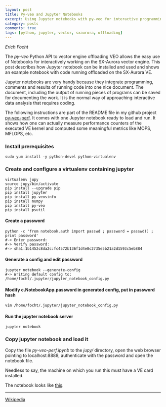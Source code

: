 ```yaml
---
layout: post
title: Py-veo and Jupyter Notebooks
excerpt: Using Jupyter notebooks with py-veo for interactive programming of the SX-Aurora VE.
category: posts
comments: true
tags: [python, jupyter, vector, sxaurora, offloading]
---
```


*Erich Focht*

The *py-veo* Python API to vector engine offloading VEO allows the easy
use of Notebooks for interactively working on the SX-Aurora vector
engine. This post describes how Jupyter notebook can be installed and
used and shows an example notebook with code running offloaded on the
SX-Aurora VE.

Jupyter notebooks are very handy because they integrate programming,
comments and results of running code into one nice document. The
document, including the output of running pieces of programs can be
saved for documenting the work. It is the normal way of approaching
interactive data analysis that requires coding.

The following instructions are part of the README file in my github
project [py-veo-perf](https://github.com/efocht/py-veo-perf). It comes
with one Jupyter notebook ready to load and run. It shows how one can
actually measure performance counters of the executed VE kernel and
computed some meaningful metrics like MOPS, MFLOPS, etc.

### Install prerequisites

```
sudo yum install -y python-devel python-virtualenv
```

### Create and configure a virtualenv containing jupyter 

```
virtualenv jupy
source jupy/bin/activate
pip install --upgrade pip
pip install jupyter
pip install py-veosinfo
pip install numpy
pip install py-veo
pip install psutil
```

#### Create a password
```
python -c 'from notebook.auth import passwd ; password = passwd() ; print password'
#-> Enter password: 
#-> Verify password: 
#-> sha1:1b1452c8da2c:fc4572b136f1d4e0c2735e5b21a2d1593c5eb884
```


#### Generate a config and edit password
```
jupyter notebook --generate-config
#-> Writing default config to: /home/focht/.jupyter/jupyter_notebook_config.py
```

#### Modify c.NotebookApp.password in generated config, put in password hash
```
vim /home/focht/.jupyter/jupyter_notebook_config.py
```

#### Run the jupyter notebook server
```
jupyter notebook
```

### Copy jupyter notebook and load it

Copy the file *py-veo-perf.ipynb* to the *jupy/* directory,
open the web browser pointing to localhost:8888,
authenticate with the password and open the notebook file.

Needless to say, the machine on which you run this must have a VE card
installed.

The notebook looks like [this](/img/jupyter-py-veo-perf.pdf).





---

[Wikipedia](https://en.wikipedia.org/wiki/SX-Aurora_TSUBASA)
